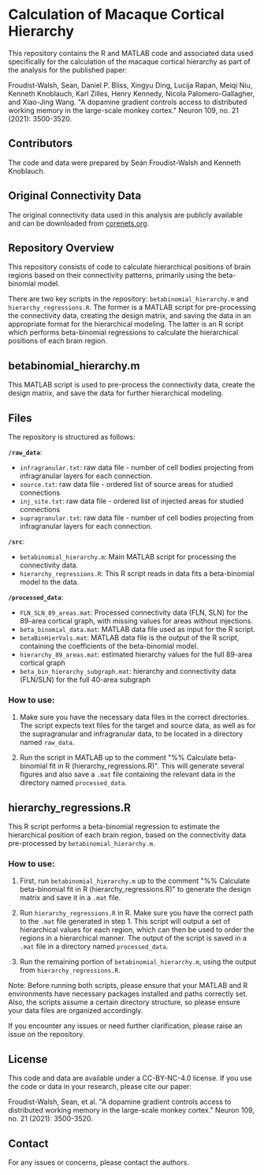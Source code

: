 # Calculation of Macaque Cortical Hierarchy

This repository contains the R and MATLAB code and associated data used specifically for the calculation of the macaque cortical hierarchy as part of the analysis for the published paper:

Froudist-Walsh, Sean, Daniel P. Bliss, Xingyu Ding, Lucija Rapan, Meiqi Niu, Kenneth Knoblauch, Karl Zilles, Henry Kennedy, Nicola Palomero-Gallagher, and Xiao-Jing Wang. "A dopamine gradient controls access to distributed working memory in the large-scale monkey cortex." Neuron 109, no. 21 (2021): 3500-3520.

## Contributors
The code and data were prepared by Seán Froudist-Walsh and Kenneth Knoblauch.

## Original Connectivity Data
The original connectivity data used in this analysis are publicly available and can be downloaded from [corenets.org](http://www.corenets.org).

## Repository Overview
This repository consists of code to calculate hierarchical positions of brain regions based on their connectivity patterns, primarily using the beta-binomial model.

There are two key scripts in the repository: `betabinomial_hierarchy.m` and `hierarchy_regressions.R`. The former is a MATLAB script for pre-processing the connectivity data, creating the design matrix, and saving the data in an appropriate format for the hierarchical modeling. The latter is an R script which performs beta-binomial regressions to calculate the hierarchical positions of each brain region.

## betabinomial_hierarchy.m

This MATLAB script is used to pre-process the connectivity data, create the design matrix, and save the data for further hierarchical modeling.


## Files
The repository is structured as follows:

**`/raw_data`**:
- `infragranular.txt`: raw data file - number of cell bodies projecting from infragranular layers for each connection.
- `source.txt`: raw data file - ordered list of source areas for studied connections
- `inj_site.txt`: raw data file - ordered list of injected areas for studied connections
- `supragranular.txt`: raw data file - number of cell bodies projecting from infragranular layers for each connection.

**`/src`**:
- `betabinomial_hierarchy.m`: Main MATLAB script for processing the connectivity data.
- `hierarchy_regressions.R`: This R script reads in data fits a beta-binomial model to the data.

**`/processed_data`**:
- `FLN_SLN_89_areas.mat`: Processed connectivity data (FLN, SLN) for the 89-area cortical graph, with missing values for areas without injections.
- `beta_binomial_data.mat`: MATLAB data file used as input for the R script.
- `betaBinHierVals.mat`: MATLAB data file is the output of the R script, containing the coefficients of the beta-binomial model.
- `hierarchy_89_areas.mat`: estimated hierarchy values for the full 89-area cortical graph
- `beta_bin_hierarchy_subgraph.mat`: hierarchy and connectivity data (FLN/SLN) for the full 40-area subgraph


### How to use:

1. Make sure you have the necessary data files in the correct directories. The script expects text files for the target and source data, as well as for the supragranular and infragranular data, to be located in a directory named `raw_data`.

2. Run the script in MATLAB up to the comment "%% Calculate beta-binomial fit in R (hierarchy_regressions.R)". This will generate several figures and also save a `.mat` file containing the relevant data in the directory named `processed_data`.

## hierarchy_regressions.R

This R script performs a beta-binomial regression to estimate the hierarchical position of each brain region, based on the connectivity data pre-processed by `betabinomial_hierarchy.m`.

### How to use:

1. First, run `betabinomial_hierarchy.m` up to the comment "%% Calculate beta-binomial fit in R (hierarchy_regressions.R)" to generate the design matrix and save it in a `.mat` file.

2. Run `hierarchy_regressions.R` in R. Make sure you have the correct path to the `.mat` file generated in step 1. This script will output a set of hierarchical values for each region, which can then be used to order the regions in a hierarchical manner. The output of the script is saved in a `.mat` file in a directory named `processed_data`.

3. Run the remaining portion of `betabinomial_hierarchy.m`, using the output from `hierarchy_regressions.R`.

Note: Before running both scripts, please ensure that your MATLAB and R environments have necessary packages installed and paths correctly set. Also, the scripts assume a certain directory structure, so please ensure your data files are organized accordingly.

If you encounter any issues or need further clarification, please raise an issue on the repository.

## License
This code and data are available under a CC-BY-NC-4.0 license. If you use the code or data in your research, please cite our paper:

Froudist-Walsh, Sean, et al. "A dopamine gradient controls access to distributed working memory in the large-scale monkey cortex." Neuron 109, no. 21 (2021): 3500-3520.

## Contact
For any issues or concerns, please contact the authors.
